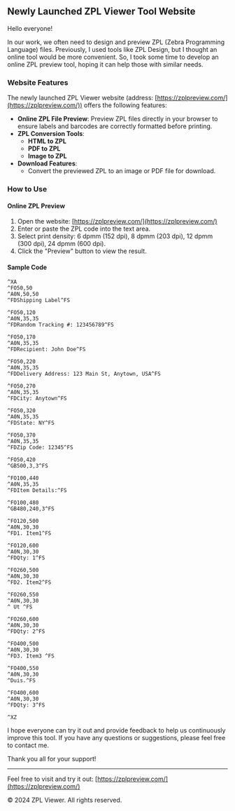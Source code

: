 ## Newly Launched ZPL Viewer Tool Website

Hello everyone!

In our work, we often need to design and preview ZPL (Zebra Programming Language) files. Previously, I used tools like ZPL Design, but I thought an online tool would be more convenient. So, I took some time to develop an online ZPL preview tool, hoping it can help those with similar needs.

### Website Features

The newly launched ZPL Viewer website (address: [https://zplpreview.com/](https://zplpreview.com/)) offers the following features:

- **Online ZPL File Preview**: Preview ZPL files directly in your browser to ensure labels and barcodes are correctly formatted before printing.
- **ZPL Conversion Tools**:
  - **HTML to ZPL**
  - **PDF to ZPL**
  - **Image to ZPL**
- **Download Features**:
  - Convert the previewed ZPL to an image or PDF file for download.

### How to Use

#### Online ZPL Preview

1. Open the website: [https://zplpreview.com/](https://zplpreview.com/)
2. Enter or paste the ZPL code into the text area.
3. Select print density: 6 dpmm (152 dpi), 8 dpmm (203 dpi), 12 dpmm (300 dpi), 24 dpmm (600 dpi).
4. Click the "Preview" button to view the result.

#### Sample Code

```zpl
^XA
^FO50,50
^A0N,50,50
^FDShipping Label^FS

^FO50,120
^A0N,35,35
^FDRandom Tracking #: 123456789^FS

^FO50,170
^A0N,35,35
^FDRecipient: John Doe^FS

^FO50,220
^A0N,35,35
^FDDelivery Address: 123 Main St, Anytown, USA^FS

^FO50,270
^A0N,35,35
^FDCity: Anytown^FS

^FO50,320
^A0N,35,35
^FDState: NY^FS

^FO50,370
^A0N,35,35
^FDZip Code: 12345^FS

^FO50,420
^GB500,3,3^FS

^FO100,440
^A0N,35,35
^FDItem Details:^FS

^FO100,480
^GB480,240,3^FS

^FO120,500
^A0N,30,30
^FD1. Item1^FS

^FO120,600
^A0N,30,30
^FDQty: 1^FS

^FO260,500
^A0N,30,30
^FD2. Item2^FS

^FO260,550
^A0N,30,30
^ Ut ^FS

^FO260,600
^A0N,30,30
^FDQty: 2^FS

^FO400,500
^A0N,30,30
^FD3. Item3 ^FS

^FO400,550
^A0N,30,30
^Duis.^FS

^FO400,600
^A0N,30,30
^FDQty: 3^FS

^XZ
```

I hope everyone can try it out and provide feedback to help us continuously improve this tool. If you have any questions or suggestions, please feel free to contact me.

Thank you all for your support!

---

Feel free to visit and try it out: [https://zplpreview.com/](https://zplpreview.com/)

© 2024 ZPL Viewer. All rights reserved.
